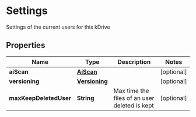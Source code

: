 

# Settings

Settings of the current users for this kDrive

## Properties

| Name | Type | Description | Notes |
|------------ | ------------- | ------------- | -------------|
|**aiScan** | [**AiScan**](AiScan.md) |  |  [optional] |
|**versioning** | [**Versioning**](Versioning.md) |  |  [optional] |
|**maxKeepDeletedUser** | **String** | Max time the files of an user deleted is kept |  [optional] |




